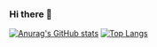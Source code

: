 ### Hi there 👋

[![Anurag's GitHub stats](https://github-readme-stats.vercel.app/api?username=karmaester&show_icons=true&bg_color=45,833ab4,cfd0d1,cfd0d1,e0e0e0,e0e0e0,fbfaf9,fbfaf9,fbfaf9)](https://github.com/anuraghazra/github-readme-stats)
[![Top Langs](https://github-readme-stats.vercel.app/api/top-langs/?username=karmaester&layout=compact&bg_color=215,833ab4,cfd0d1,cfd0d1,e0e0e0,e0e0e0,fbfaf9,fbfaf9,fbfaf9)](https://github.com/anuraghazra/github-readme-stats)

<!--
**karmaester/karmaester** is a ✨ _special_ ✨ repository because its `README.md` (this file) appears on your GitHub profile.

Here are some ideas to get you started:

- 🔭 I’m currently working on ...
- 🌱 I’m currently learning ...
- 👯 I’m looking to collaborate on ...
- 🤔 I’m looking for help with ...
- 💬 Ask me about ...
- 📫 How to reach me: ...
- 😄 Pronouns: ...
- ⚡ Fun fact: ...
-->
